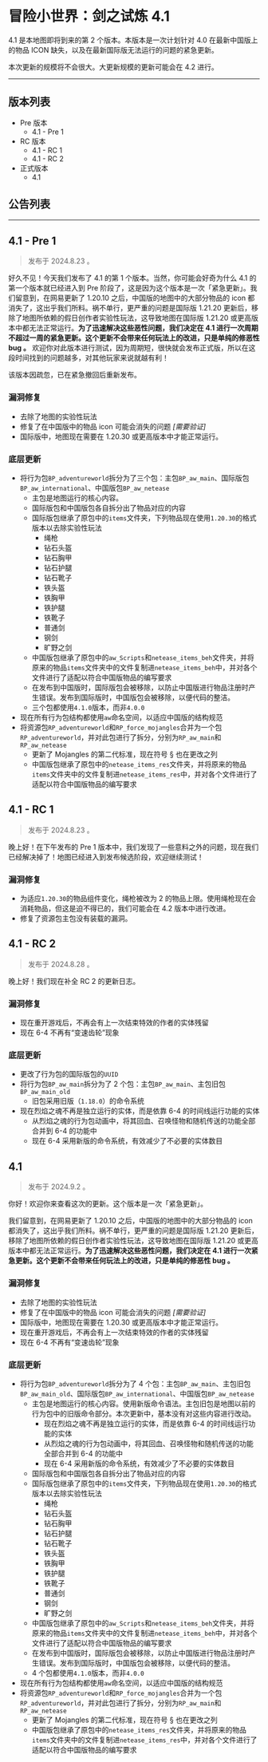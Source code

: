# 冒险小世界：剑之试炼 4.1

4.1 是本地图即将到来的第 2 个版本。本版本是一次计划针对 4.0 在最新中国版上的物品 ICON 缺失，以及在最新国际版无法运行的问题的紧急更新。

本次更新的规模将不会很大。大更新规模的更新可能会在 4.2 进行。

---

## 版本列表

- Pre 版本
  - 4.1 - Pre 1
- RC 版本
  - 4.1 - RC 1
  - 4.1 - RC 2
- 正式版本
  - 4.1

## 公告列表

---

## 4.1 - Pre 1

> 发布于 2024.8.23 。

好久不见！今天我们发布了 4.1 的第 1 个版本。当然，你可能会好奇为什么 4.1 的第一个版本就已经进入到 Pre 阶段了，这是因为这个版本是一次「紧急更新」。我们留意到，在网易更新了 1.20.10 之后，中国版的地图中的大部分物品的 icon 都消失了，这出乎我们所料。祸不单行，更严重的问题是国际版 1.21.20 更新后，移除了地图所依赖的假日创作者实验性玩法，这导致地图在国际版 1.21.20 或更高版本中都无法正常运行。**为了迅速解决这些恶性问题，我们决定在 4.1 进行一次周期不超过一周的紧急更新。这个更新不会带来任何玩法上的改进，只是单纯的修恶性 bug 。** 欢迎你对此版本进行测试，因为周期短，很快就会发布正式版，所以在这段时间找到的问题越多，对其他玩家来说就越有利！

该版本因疏忽，已在紧急撤回后重新发布。

### 漏洞修复

- 去除了地图的实验性玩法
- 修复了在中国版中的物品 icon 可能会消失的问题 *[需要验证]*
- 国际版中，地图现在需要在 1.20.30 或更高版本中才能正常运行。

### 底层更新

- 将行为包`BP_adventureworld`拆分为了三个包：主包`BP_aw_main`、国际版包`BP_aw_international`、中国版包`BP_aw_netease`
  - 主包是地图运行的核心内容。
  - 国际版包和中国版包各自拆分出了物品对应的内容
  - 国际版包继承了原包中的`items`文件夹，下列物品现在使用`1.20.30`的格式版本以去除实验性玩法
    - 绳枪
    - 钻石头盔
    - 钻石胸甲
    - 钻石护腿
    - 钻石靴子
    - 铁头盔
    - 铁胸甲
    - 铁护腿
    - 铁靴子
    - 普通剑
    - 钢剑
    - 旷野之剑
  - 中国版包继承了原包中的`aw_Scripts`和`netease_items_beh`文件夹，并将原来的物品`items`文件夹中的文件复制进`netease_items_beh`中，并对各个文件进行了适配以符合中国版物品的编写要求
  - 在发布到中国版时，国际版包会被移除，以防止中国版进行物品注册时产生错误。发布到国际版时，中国版包会被移除，以便代码的整洁。
  - 三个包都使用`4.1.0`版本，而非`4.0.0`
- 现在所有行为包结构都使用`aw`命名空间，以适应中国版的结构规范
- 将资源包`RP_adventureworld`和`RP_force_mojangles`合并为一个包`RP_adventureworld`，并对此包进行了拆分，分别为`RP_aw_main`和`RP_aw_netease`
  - 更新了 Mojangles 的第二代标准，现在符号 § 也在更改之列
  - 中国版包继承了原包中的`netease_items_res`文件夹，并将原来的物品`items`文件夹中的文件复制进`netease_items_res`中，并对各个文件进行了适配以符合中国版物品的编写要求

## 4.1 - RC 1

> 发布于 2024.8.23 。

晚上好！在下午发布的 Pre 1 版本中，我们发现了一些意料之外的问题，现在我们已经解决掉了！地图已经进入到发布候选阶段，欢迎继续测试！

### 漏洞修复

- 为适应`1.20.30`的物品组件变化，绳枪被改为 2 的物品上限。使用绳枪现在会消耗物品，但这是迫不得已的，我们可能会在 4.2 版本中进行改进。
- 修复了资源包主包没有装载的漏洞。

## 4.1 - RC 2

> 发布于 2024.8.28 。

晚上好！我们现在补全 RC 2 的更新日志。

### 漏洞修复

- 现在重开游戏后，不再会有上一次结束特效的作者的实体残留
- 现在 6-4 不再有“变速齿轮”现象

### 底层更新

- 更改了行为包的国际版包的`UUID`
- 将行为包`BP_aw_main`拆分为了 2 个包：主包`BP_aw_main`、主包旧包`BP_aw_main_old`
  - 旧包采用旧版（`1.18.0`）的命令系统
- 现在烈焰之魂不再是独立运行的实体，而是依靠 6-4 的时间线运行功能的实体
  - 从烈焰之魂的行为包动画中，将其回血、召唤怪物和随机传送的功能全部合并到 6-4 的功能中
  - 现在 6-4 采用新版的命令系统，有效减少了不必要的实体数目

## 4.1

> 发布于 2024.9.2 。

你好！欢迎你来查看这次的更新。这个版本是一次「紧急更新」。

我们留意到，在网易更新了 1.20.10 之后，中国版的地图中的大部分物品的 icon 都消失了，这出乎我们所料。祸不单行，更严重的问题是国际版 1.21.20 更新后，移除了地图所依赖的假日创作者实验性玩法，这导致地图在国际版 1.21.20 或更高版本中都无法正常运行。**为了迅速解决这些恶性问题，我们决定在 4.1 进行一次紧急更新。这个更新不会带来任何玩法上的改进，只是单纯的修恶性 bug 。**

### 漏洞修复

- 去除了地图的实验性玩法
- 修复了在中国版中的物品 icon 可能会消失的问题 *[需要验证]*
- 国际版中，地图现在需要在 1.20.30 或更高版本中才能正常运行。
- 现在重开游戏后，不再会有上一次结束特效的作者的实体残留
- 现在 6-4 不再有“变速齿轮”现象

### 底层更新

- 将行为包`BP_adventureworld`拆分为了 4 个包：主包`BP_aw_main`、主包旧包`BP_aw_main_old`、国际版包`BP_aw_international`、中国版包`BP_aw_netease`
  - 主包是地图运行的核心内容。使用新版命令语法。主包旧包是地图以前的行为包中的旧版命令部分。本次更新中，基本没有对这些内容进行改动。
    - 现在烈焰之魂不再是独立运行的实体，而是依靠 6-4 的时间线运行功能的实体
    - 从烈焰之魂的行为包动画中，将其回血、召唤怪物和随机传送的功能全部合并到 6-4 的功能中
    - 现在 6-4 采用新版的命令系统，有效减少了不必要的实体数目
  - 国际版包和中国版包各自拆分出了物品对应的内容
  - 国际版包继承了原包中的`items`文件夹，下列物品现在使用`1.20.30`的格式版本以去除实验性玩法
    - 绳枪
    - 钻石头盔
    - 钻石胸甲
    - 钻石护腿
    - 钻石靴子
    - 铁头盔
    - 铁胸甲
    - 铁护腿
    - 铁靴子
    - 普通剑
    - 钢剑
    - 旷野之剑
  - 中国版包继承了原包中的`aw_Scripts`和`netease_items_beh`文件夹，并将原来的物品`items`文件夹中的文件复制进`netease_items_beh`中，并对各个文件进行了适配以符合中国版物品的编写要求
  - 在发布到中国版时，国际版包会被移除，以防止中国版进行物品注册时产生错误。发布到国际版时，中国版包会被移除，以便代码的整洁。
  - 4 个包都使用`4.1.0`版本，而非`4.0.0`
- 现在所有行为包结构都使用`aw`命名空间，以适应中国版的结构规范
- 将资源包`RP_adventureworld`和`RP_force_mojangles`合并为一个包`RP_adventureworld`，并对此包进行了拆分，分别为`RP_aw_main`和`RP_aw_netease`
  - 更新了 Mojangles 的第二代标准，现在符号 § 也在更改之列
  - 中国版包继承了原包中的`netease_items_res`文件夹，并将原来的物品`items`文件夹中的文件复制进`netease_items_res`中，并对各个文件进行了适配以符合中国版物品的编写要求
